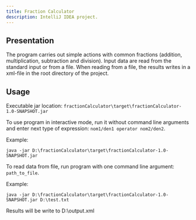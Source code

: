 ```yaml
---
title: Fraction Calculator
description: IntelliJ IDEA project.
---
```


## Presentation

The program carries out simple actions with common fractions (addition, multiplication, subtraction and division). 
Input data are read from the standard input or from a file. 
When reading from a file, the results writes in a xml-file in the root directory of the project.

## Usage

Executable jar location: `fractionCalculator\target\fractionCalculator-1.0-SNAPSHOT.jar`

To use program in interactive mode, run it without command line arguments 
and enter next type of expression: `nom1/den1 operator nom2/den2`.

Example:
```
java -jar D:\fractionCalculator\target\fractionCalculator-1.0-SNAPSHOT.jar
```

To read data from file, run program with one command line argument: `path_to_file`.

Example:
```
java -jar D:\fractionCalculator\target\fractionCalculator-1.0-SNAPSHOT.jar D:\test.txt
```

Results will be write to D:\output.xml
